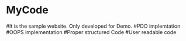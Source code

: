 # MyCode 
#It is the sample website. Only developed for Demo.
#PDO implemtation
#OOPS implementation
#Proper structured Code
#User readable code

